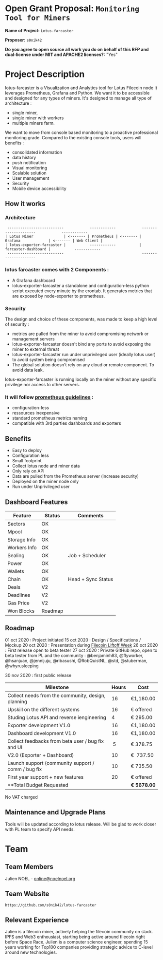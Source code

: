 
# Open Grant Proposal: `Monitoring Tool for Miners`

**Name of Project:** `Lotus-farcaster`

**Proposer:** `s0nik42`

**Do you agree to open source all work you do on behalf of this RFP and dual-license under MIT and APACHE2 licenses?:** "Yes"

# Project Description

lotus-farcaster is a Visualization and Analytics tool for Lotus Filecoin node It leverages Prometheus, Grafana and Python.
We want it to be accessible and designed for any types of miners.
It's designed to manage all type of architecture :
* single miner, 
* single miner with workers
* multiple miners farm.

We want to move from console based monitoring to a proactive professional monitoring grade. Compared to the existing console tools, users will benefits :
* consolidated information
* data history
* push notification
* Visual monitoring
* Scalable solution
* User management
* Security
* Mobile device accessibility

## How it works

### Architecture
```
 --------------------------            ------------            ---------------------            ------------
| Lotus Miner              | <------- | Prometheus | <------- | Grafana             | <------- | Web Client |
| lotus-exporter-farcaster |           ------------           | farcaster-dashboard |           ------------
 --------------------------                                    ---------------------
```

### lotus farcaster comes with 2 Components :
* A Grafana dashboard
* lotus-exporter-farcaster a standalone and configuration-less python script executed every minute by the crontab.
It generates metrics that are exposed by node-exporter to prometheus.

### Security
The design and choice of these components, was made to keep a high level of security :
- metrics are pulled from the miner to avoid compromising network or management servers
- lotus-exporter-farcaster doesn't bind any ports to avoid exposing the miner to external threat
- lotus-exporter-farcaster run under unprivileged user (ideally lotus user) to avoid system being compromised
- The global solution doesn't rely on any cloud or remote component. To avoid data leak.

lotus-exporter-farcaster is running locally on the miner without any specific privilege nor access to other servers. 

### It will follow [prometheus guidelines](https://prometheus.io/docs/instrumenting/writing_exporters/) :
* configuration-less
* ressources inexpensive
* standard prometheus metrics naming
* compatible with 3rd parties dashboards and exporters

## Benefits

* Easy to deploy
* Configuration less
* Small footprint
* Collect lotus node and miner data
* Only rely on API
* Data are pulled from the Prometheus server (increase security)  
* Deployed on the miner node only
* Run under Unprivileged user

## Dashboard Features

|Feature      |Status       |Comments           |
|-------------|-------------|-------------------|
|Sectors      | OK          |                   |
|Mpool        | OK          |                   |
|Storage Info | OK          |                   |
|Workers Info | OK          |                   |
|Sealing      | OK          |Job + Scheduler    |
|Power        | OK          |                   |
|Wallets      | OK          |                   |
|Chain        | OK          |Head + Sync Status |
|Deals        | V2          |                   |
|Deadlines    | V2          |                   |
|Gas Price    | V2          |                   |
|Won Blocks   | Roadmap     |                   |

## Roadmap

01 oct 2020 : Project initiated
15 oct 2020 : Design / Specifications / Mockup
20 oct 2020 : Presentation during [Filecoin Liftoff Week](https://www.youtube.com/watch?v=cyer6_gSv78&ab_channel=Filecoin) 
26 oct 2020 : First release open to beta tester
27 oct 2020 : Private GitHub repo, open to beta tester from PL and the community : @benjaminh83, @flyworker, @hsanjuan, @jennijuju, @ribasushi, @RobQuistNL, @std, @stuberman, @whyrusleeping

30 nov 2020 : first public release

Milestone                                           |Hours| Cost
--------------------------------------------------- | --- | ---
Collect needs from the community, design, planning  | 16  | €1,180.00
Upskill on the different systems                    | 16  | € offered
Studing Lotus API and reverse iengineering          | 4   | €  295.00
Exporter development V1.0                           | 16  | €1,180.00		
Dashboard development V1.0                          | 16  | €1,180.00
Collect feedbacks from beta user  / bug fix and UI  | 5   | €  378.75
V2.0 (Exporter + Dashboard)                         | 10  | €  737.50
Launch support (community support / comm / bug fix  | 10  | €  735.50
First year support + new features                   | 20  | € offered
**Total Budget Requested                            |     | **€ 5678.00**

No VAT charged 

## Maintenance and Upgrade Plans

Tools will be updated according to lotus release. Will be glad to work closer with PL team to specify API needs. 

# Team

## Team Members

Julien NOEL - online@noelnoel.org

## Team Website

`https://github.com/s0nik42/lotus-farcaster`

## Relevant Experience

Julien is a filecoin miner, actively helping the filecoin community on slack. 
IPFS and Web3 enthousiast, starting being active around filecoin right before Space Race, 
Julien is a computer science engineer, spending 15 years working for Top100 companies providing strategic advice to C-level around new technologies.
